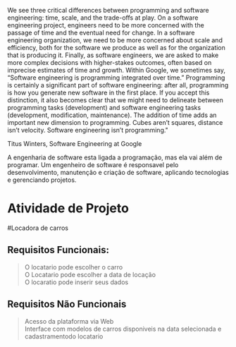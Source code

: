 We see three critical differences between programming and software engineering: time, scale, and the trade-offs at play. On a software engineering project, engineers need to be more concerned with the passage of time and the eventual need for change. In a software engineering organization, we need to be more concerned about scale and efficiency, both for the software we produce as well as for the organization that is producing it. Finally, as software engineers, we are asked to make more complex decisions with higher-stakes outcomes, often based on imprecise estimates of time and growth. Within Google, we sometimes say, “Software engineering is programming integrated over time.” Programming is certainly a significant part of software engineering: after all, programming is how you generate new software in the first place. If you accept this distinction, it also becomes clear that we might need to delineate between programming tasks (development) and software engineering tasks (development, modification, maintenance). The addition of time adds an important new dimension to programming. Cubes aren’t squares, distance isn’t velocity. Software engineering isn’t programming."


Titus Winters, Software Engineering at Google

A engenharia de software esta ligada a programação, mas ela vai além de programar.
Um engenheiro de software é responsavel pelo desenvolvimento, manutenção e criação de software, aplicando tecnologias e gerenciando projetos.


# Atividade de Projeto

#Locadora de carros

## Requisitos Funcionais:
> O locatario pode escolher o carro<br>
> O Locatario pode escolher a data de locação<br>
> O locaratio pode inserir seus dados<br>

## Requisitos Não Funcionais
> Acesso da plataforma via Web<br>
> Interface com modelos de carros disponiveis na data selecionada e cadastramentodo locatario<br>


